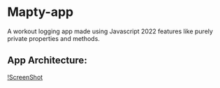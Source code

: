 # Mapty-app
A workout logging app made using Javascript 2022 features like purely private properties and methods. 

## App Architecture:
[!ScreenShot](Mapty-architecture-final.png)
